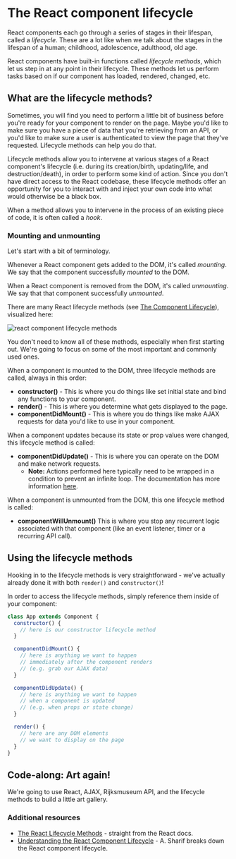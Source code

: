 <!-- Student takeaway: -->
<!--Student will be able to:
- Know the difference between mounting and unmounting to the DOM
- Name three useful lifecycle methods (constructor, render, componentDidMount)
- Know which lifecycle methods are called when a component is mounted to the DOM (constructor, render, componentDidMount)
 -->

# The React component lifecycle

React components each go through a series of stages in their lifespan, called a _lifecycle_. These are a lot like when we talk about the stages in the lifespan of a human; childhood, adolescence, adulthood, old age.

React components have built-in functions called _lifecycle methods_, which let us step in at any point in their lifecycle. These methods let us perform tasks based on if our component has loaded, rendered, changed, etc.


## What are the lifecycle methods?

Sometimes, you will find you need to perform a little bit of business before you're ready for your component to render on the page. Maybe you'd like to make sure you have a piece of data that you're retrieving from an API, or you'd like to make sure a user is authenticated to view the page that they've requested. Lifecycle methods can help you do that.

Lifecycle methods allow you to intervene at various stages of a React component's lifecycle (i.e. during its creation/birth, updating/life, and destruction/death), in order to perform some kind of action. Since you don't have direct access to the React codebase, these lifecycle methods offer an opportunity for you to interact with and inject your own code into what would otherwise be a black box.

When a method allows you to intervene in the process of an existing piece of code, it is often called a _hook_.


### Mounting and unmounting

Let's start with a bit of terminology.

Whenever a React component gets added to the DOM, it's called _mounting_. We say that the component successfully _mounted_ to the DOM. 

When a React component is removed from the DOM, it's called _unmounting_. We say that that component successfully _unmounted_.

There are many React lifecycle methods (see [The Component Lifecycle](https://facebook.github.io/react/docs/react-component.html)), visualized here:
<!-- 
![react component lifecycle methods](https://hychalknotes.s3.amazonaws.com/react-lifecycle-diagram.jpg) -->

![react component lifecycle methods](https://camo.githubusercontent.com/f11a59a82d4d664d98c6a5a36fb4d2462a96fffb/68747470733a2f2f68796368616c6b6e6f7465732e73332e616d617a6f6e6177732e636f6d2f72656163742d73696d706c652d6c6966656379636c652e706e67)

You don't need to know all of these methods, especially when first starting out. We're going to focus on some of the most important and commonly used ones. 

When a component is mounted to the DOM, three lifecycle methods are called, always in this order:

* **constructor()** - This is where you do things like set initial state and bind any functions to your component.
* **render()** - This is where you determine what gets displayed to the page.
* **componentDidMount()** - This is where you do things like make AJAX requests for data you'd like to use in your component.

When a component updates because its state or prop values were changed, this lifecycle method is called:

* **componentDidUpdate()** - This is where you can operate on the DOM and make network requests.
  * **Note:** Actions performed here typically need to be wrapped in a condition to prevent an infinite loop. The documentation has more information [here](https://reactjs.org/docs/react-component.html#componentdidupdate).

When a component is unmounted from the DOM, this one lifecycle method is called:
* **componentWillUnmount()** This is where you stop any recurrent logic associated with that component (like an event listener, timer or a recurring API call).


## Using the lifecycle methods

Hooking in to the lifecycle methods is very straightforward - we've actually already done it with both `render()` and `constructor()`! 

In order to access the lifecycle methods, simply reference them inside of your component:

```javascript
class App extends Component {
  constructor() {
    // here is our constructor lifecycle method
  }

  componentDidMount() {
    // here is anything we want to happen 
    // immediately after the component renders
    // (e.g. grab our AJAX data)
  }

  componentDidUpdate() {
    // here is anything we want to happen 
    // when a component is updated 
    // (e.g. when props or state change)
  }

  render() {
    // here are any DOM elements 
    // we want to display on the page
  }
}
```

## Code-along: Art again!
We're going to use React, AJAX, Rijksmuseum API, and the lifecycle methods to build a little art gallery.

### Additional resources
* [The React Lifecycle Methods](https://reactjs.org/docs/react-component.html) - straight from the React docs.
* [Understanding the React Component Lifecycle](http://busypeoples.github.io/post/react-component-lifecycle/) - A. Sharif breaks down the React component lifecycle.
